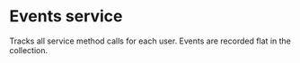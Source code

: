 # Events service
Tracks all service method calls for each user. Events are recorded flat in the collection.
